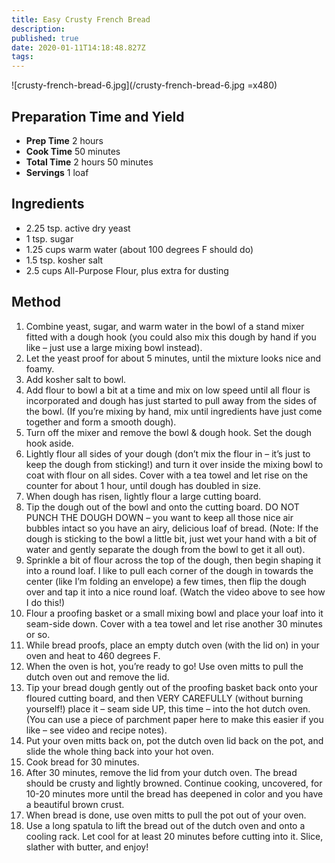 ```yaml
---
title: Easy Crusty French Bread
description: 
published: true
date: 2020-01-11T14:18:48.827Z
tags: 
---
```


![crusty-french-bread-6.jpg](/crusty-french-bread-6.jpg =x480)

## Preparation Time and Yield

- **Prep Time** 2 hours
- **Cook Time** 50 minutes
- **Total Time** 2 hours 50 minutes
- **Servings** 1 loaf
  &nbsp;

## Ingredients

- 2.25 tsp. active dry yeast
- 1 tsp. sugar
- 1.25 cups warm water (about 100 degrees F should do)
- 1.5 tsp. kosher salt
- 2.5 cups All-Purpose Flour, plus extra for dusting
  &nbsp;

## Method

1. Combine yeast, sugar, and warm water in the bowl of a stand mixer fitted with a dough hook (you could also mix this dough by hand if you like – just use a large mixing bowl instead).
2. Let the yeast proof for about 5 minutes, until the mixture looks nice and foamy.
3. Add kosher salt to bowl.
4. Add flour to bowl a bit at a time and mix on low speed until all flour is incorporated and dough has just started to pull away from the sides of the bowl. (If you’re mixing by hand, mix until ingredients have just come together and form a smooth dough).
5. Turn off the mixer and remove the bowl & dough hook. Set the dough hook aside.
6. Lightly flour all sides of your dough (don’t mix the flour in – it’s just to keep the dough from sticking!) and turn it over inside the mixing bowl to coat with flour on all sides. Cover with a tea towel and let rise on the counter for about 1 hour, until dough has doubled in size.
7. When dough has risen, lightly flour a large cutting board.
8. Tip the dough out of the bowl and onto the cutting board. DO NOT PUNCH THE DOUGH DOWN – you want to keep all those nice air bubbles intact so you have an airy, delicious loaf of bread. (Note: If the dough is sticking to the bowl a little bit, just wet your hand with a bit of water and gently separate the dough from the bowl to get it all out).
9. Sprinkle a bit of flour across the top of the dough, then begin shaping it into a round loaf. I like to pull each corner of the dough in towards the center (like I’m folding an envelope) a few times, then flip the dough over and tap it into a nice round loaf. (Watch the video above to see how I do this!)
10. Flour a proofing basket or a small mixing bowl and place your loaf into it seam-side down. Cover with a tea towel and let rise another 30 minutes or so.
11. While bread proofs, place an empty dutch oven (with the lid on) in your oven and heat to 460 degrees F.
12. When the oven is hot, you’re ready to go! Use oven mitts to pull the dutch oven out and remove the lid.
13. Tip your bread dough gently out of the proofing basket back onto your floured cutting board, and then VERY CAREFULLY (without burning yourself!) place it – seam side UP, this time – into the hot dutch oven. (You can use a piece of parchment paper here to make this easier if you like – see video and recipe notes).
14. Put your oven mitts back on, pot the dutch oven lid back on the pot, and slide the whole thing back into your hot oven.
15. Cook bread for 30 minutes.
16. After 30 minutes, remove the lid from your dutch oven. The bread should be crusty and lightly browned. Continue cooking, uncovered, for 10-20 minutes more until the bread has deepened in color and you have a beautiful brown crust.
17. When bread is done, use oven mitts to pull the pot out of your oven.
18. Use a long spatula to lift the bread out of the dutch oven and onto a cooling rack. Let cool for at least 20 minutes before cutting into it. Slice, slather with butter, and enjoy!
